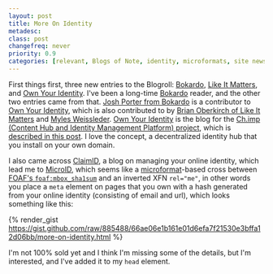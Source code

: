 ```yaml
---
layout: post
title: More On Identity
metadesc: 
class: post
changefreq: never
priority: 0.9
categories: [relevant, Blogs of Note, identity, microformats, site news]
---
```

First things first, three new entries to the Blogroll: [Bokardo](http://bokardo.com/), 
[Like It Matters](http://www.brianoberkirch.com/), and 
[Own Your Identity](http://www.ownyouridentity.com/).  I've been a long-time 
[Bokardo](http://bokardo.com/) reader, and the other two entries came from that. 
[Josh Porter from Bokardo](http://bokardo.com/) is a contributor to 
[Own Your Identity](http://www.ownyouridentity.com/), which is also contributed to by 
[Brian Oberkirch of Like It Matters](http://www.brianoberkirch.com/) and 
[Myles Weissleder](http://mylermedia.com/). 
[Own Your Identity](http://www.ownyouridentity.com/) is the blog for the 
[Ch.imp (Content Hub and Identity Management Platform) project](http://chi.mp/), which is 
[described in this post](http://www.ownyouridentity.com/2008/03/16/feudalism-20-or-serfing-the-web/). 
I love the concept, a decentralized identity hub that you install on your own domain.

I also came across [ClaimID](http://blog.claimid.com/), a blog on managing your online identity, 
which lead me to [MicroID](http://microid.org/), which seems like a 
[microformat](http://microformats.org/)-based cross between 
[FOAF's `foaf:mbox_sha1sum`](http://xmlns.com/foaf/spec/#term_mbox_sha1sum) 
and an inverted XFN `rel="me"`, in other words you place a 
`meta` element on pages that you own with a hash generated from your online identity (consisting of email and url), 
which looks something like this:

{% render_gist https://gist.github.com/raw/885488/66ae06e1b161e01d6efa7f21530e3bffa12d06bb/more-on-identity.html %}

I'm not 100% sold yet and I think I'm missing some of the details, but I'm interested, and I've added it to my 
`head` element.

